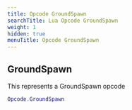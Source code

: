 ```yaml
---
title: Opcode GroundSpawn
searchTitle: Lua Opcode GroundSpawn
weight: 1
hidden: true
menuTitle: Opcode GroundSpawn
---
```

## GroundSpawn

This represents a GroundSpawn opcode
```lua
Opcode.GroundSpawn
```